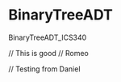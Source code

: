 BinaryTreeADT
=============

BinaryTreeADT_ICS340


// This is good
// Romeo


// Testing from Daniel
